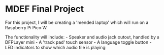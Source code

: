 # MDEF Final Project 

For this project, I will be creating a 'mended laptop' which will run on a Raspberry Pi Pico W. 

The functionality will include: 
    - Speaker and audio jack outout, handled by a DFPLayer mini 
    - A 'track pad' touch sensor 
    - A language toggle button 
    - LED indicators to show which audio file is playing 

